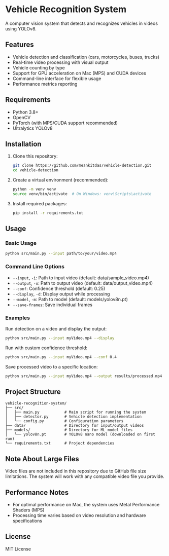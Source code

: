 # Vehicle Recognition System

A computer vision system that detects and recognizes vehicles in videos using YOLOv8.

## Features

- Vehicle detection and classification (cars, motorcycles, buses, trucks)
- Real-time video processing with visual output
- Vehicle counting by type
- Support for GPU acceleration on Mac (MPS) and CUDA devices
- Command-line interface for flexible usage
- Performance metrics reporting

## Requirements

- Python 3.8+
- OpenCV
- PyTorch (with MPS/CUDA support recommended)
- Ultralytics YOLOv8

## Installation

1. Clone this repository:

   ```bash
   git clone https://github.com/meankitdas/vehicle-detection.git
   cd vehicle-detection
   ```

2. Create a virtual environment (recommended):

   ```bash
   python -m venv venv
   source venv/bin/activate  # On Windows: venv\Scripts\activate
   ```

3. Install required packages:
   ```bash
   pip install -r requirements.txt
   ```

## Usage

### Basic Usage

```bash
python src/main.py --input path/to/your/video.mp4
```

### Command Line Options

- `--input`, `-i`: Path to input video (default: data/sample_video.mp4)
- `--output`, `-o`: Path to output video (default: data/output_video.mp4)
- `--conf`: Confidence threshold (default: 0.25)
- `--display`, `-d`: Display output while processing
- `--model`, `-m`: Path to model (default: models/yolov8n.pt)
- `--save-frames`: Save individual frames

### Examples

Run detection on a video and display the output:

```bash
python src/main.py --input myVideo.mp4 --display
```

Run with custom confidence threshold:

```bash
python src/main.py --input myVideo.mp4 --conf 0.4
```

Save processed video to a specific location:

```bash
python src/main.py --input myVideo.mp4 --output results/processed.mp4
```

## Project Structure

```
vehicle-recognition-system/
├── src/
│   ├── main.py           # Main script for running the system
│   ├── detector.py       # Vehicle detection implementation
│   └── config.py         # Configuration parameters
├── data/                 # Directory for input/output videos
├── models/               # Directory for ML model files
│   └── yolov8n.pt        # YOLOv8 nano model (downloaded on first run)
└── requirements.txt      # Project dependencies
```

## Note About Large Files

Video files are not included in this repository due to GitHub file size limitations. The system will work with any compatible video file you provide.

## Performance Notes

- For optimal performance on Mac, the system uses Metal Performance Shaders (MPS)
- Processing time varies based on video resolution and hardware specifications

## License

MIT License
